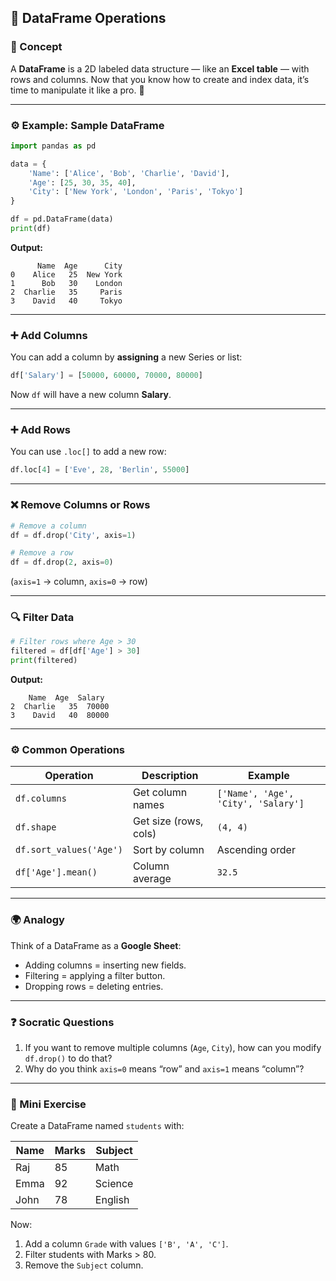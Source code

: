 ## 🧩 DataFrame Operations

### 🧠 Concept

A **DataFrame** is a 2D labeled data structure — like an **Excel table** — with rows and columns.
Now that you know how to create and index data, it’s time to manipulate it like a pro. 💪

---

### ⚙️ Example: Sample DataFrame

```python
import pandas as pd

data = {
    'Name': ['Alice', 'Bob', 'Charlie', 'David'],
    'Age': [25, 30, 35, 40],
    'City': ['New York', 'London', 'Paris', 'Tokyo']
}

df = pd.DataFrame(data)
print(df)
```

**Output:**

```
      Name  Age      City
0    Alice   25  New York
1      Bob   30    London
2  Charlie   35     Paris
3    David   40     Tokyo
```

---

### ➕ Add Columns

You can add a column by **assigning** a new Series or list:

```python
df['Salary'] = [50000, 60000, 70000, 80000]
```

Now `df` will have a new column **Salary**.

---

### ➕ Add Rows

You can use `.loc[]` to add a new row:

```python
df.loc[4] = ['Eve', 28, 'Berlin', 55000]
```

---

### ❌ Remove Columns or Rows

```python
# Remove a column
df = df.drop('City', axis=1)

# Remove a row
df = df.drop(2, axis=0)
```

(`axis=1` → column, `axis=0` → row)

---

### 🔍 Filter Data

```python
# Filter rows where Age > 30
filtered = df[df['Age'] > 30]
print(filtered)
```

**Output:**

```
    Name  Age  Salary
2  Charlie   35  70000
3    David   40  80000
```

---

### ⚙️ Common Operations

| Operation               | Description           | Example                             |
| ----------------------- | --------------------- | ----------------------------------- |
| `df.columns`            | Get column names      | `['Name', 'Age', 'City', 'Salary']` |
| `df.shape`              | Get size (rows, cols) | `(4, 4)`                            |
| `df.sort_values('Age')` | Sort by column        | Ascending order                     |
| `df['Age'].mean()`      | Column average        | `32.5`                              |

---

### 🌍 Analogy

Think of a DataFrame as a **Google Sheet**:

* Adding columns = inserting new fields.
* Filtering = applying a filter button.
* Dropping rows = deleting entries.

---

### ❓ Socratic Questions

1. If you want to remove multiple columns (`Age`, `City`), how can you modify `df.drop()` to do that?
2. Why do you think `axis=0` means “row” and `axis=1` means “column”?

---

### 💪 Mini Exercise

Create a DataFrame named `students` with:

| Name | Marks | Subject |
| ---- | ----- | ------- |
| Raj  | 85    | Math    |
| Emma | 92    | Science |
| John | 78    | English |

Now:

1. Add a column `Grade` with values `['B', 'A', 'C']`.
2. Filter students with Marks > 80.
3. Remove the `Subject` column.
